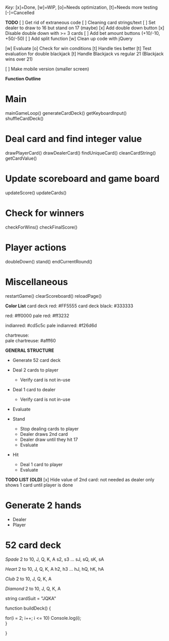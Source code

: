 *Key:* [x]=Done, [w]=WIP, [o]=Needs optimization, [t]=Needs more testing [-]=Cancelled

**TODO**
[ ] Get rid of extraneous code
  [ ] Cleaning card strings/text
[ ] Set dealer to draw to 16 but stand on 17 (maybe)
[x] Add double down button
  [x] Disable double down with >= 3 cards
[ ] Add bet amount buttons (+10/-10, +50/-50)
[ ] Add split function
[w] Clean up code with jQuery

[w] Evaluate
  [o] Check for win conditions
  [t] Handle ties better
  [t] Test evaluation for double blackjack
  [t] Handle Blackjack vs regular 21 (Blackjack wins over 21)

[ ] Make mobile version (smaller screen)

**Function Outline**

# Main
mainGameLoop()
  generateCardDeck()
  getKeyboardInput()
  shuffleCardDeck()

# Deal card and find integer value
drawPlayerCard()
drawDealerCard()
  findUniqueCard()
  cleanCardString()
  getCardValue()

# Update scoreboard and game board
updateScore()
updateCards()
  # Check for winners
  checkForWins()
  checkFinalScore()

# Player actions
doubleDown()
stand()
  endCurrentRound()

# Miscellaneous
restartGame()
  clearScoreboard()
reloadPage()


**Color List**
card deck red:    #FF5555
card deck black:  #333333

red:              #ff0000
pale red:         #ff3232

indianred:        #cd5c5c
pale indianred:   #f26d6d

chartreuse:   
pale chartreuse:   #afff60


**GENERAL STRUCTURE**
- Generate 52 card deck
- Deal 2 cards to player
  - Verify card is not in-use

- Deal 1 card to dealer
  - Verify card is not in-use

- Evaluate

- Stand
  - Stop dealing cards to player
  - Dealer draws 2nd card
  - Dealer draw until they hit 17
  - Evaluate

- Hit
  - Deal 1 card to player
  - Evaluate






**TODO LIST (OLD)**
[x] Hide value of 2nd card: not needed as dealer only shows 1 card until player is done

























# Generate 2 hands
  - Dealer
  - Player

# 52 card deck
*Spade* 2 to 10, J, Q, K, A
s2, s3 ... sJ, sQ, sK, sA

*Heart* 2 to 10, J, Q, K, A
h2, h3 ... hJ, hQ, hK, hA

*Club* 2 to 10, J, Q, K, A

*Diamond* 2 to 10, J, Q, K, A

string cardSuit = "JQKA"

function buildDeck() {

for(i = 2; i++; i <= 10)
  Console.log(i);  
  }

}